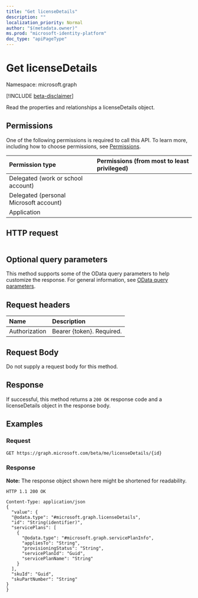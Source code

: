 ```yaml
---
title: "Get licenseDetails"
description: ""
localization_priority: Normal
author: "$(metadata.owner)"
ms.prod: "microsoft-identity-platform"
doc_type: "apiPageType"
---
```


# Get licenseDetails

Namespace: microsoft.graph

[!INCLUDE [beta-disclaimer](../../includes/beta-disclaimer.md)]

Read the properties and relationships a licenseDetails object.

## Permissions

One of the following permissions is required to call this API. To learn more, including how to choose permissions, see [Permissions](/graph/permissions-reference).

| Permission type                        | Permissions (from most to least privileged) |
| :------------------------------------- | :------------------------------------------ |
| Delegated (work or school account)     |                                             |
| Delegated (personal Microsoft account) |                                             |
| Application                            |                                             |

## HTTP request

<!-- {
  "blockType": "ignored"
}
-->

```http

```

## Optional query parameters

This method supports some of the OData query parameters to help customize the response. For general information, see [OData query parameters](/graph/query-parameters).

## Request headers

| Name          | Description               |
| :------------ | :------------------------ |
| Authorization | Bearer {token}. Required. |

## Request Body

<!-- Actions and Functions -->

<!-- CRUD Methods -->

Do not supply a request body for this method.

## Response

If successful, this method returns a `200 OK` response code and a licenseDetails object in the response body.

## Examples

### Request

<!-- {
  "blockType": "request",
  "name": "get_licensedetails"
}
-->

```http
GET https://graph.microsoft.com/beta/me/licenseDetails/{id}

```

### Response

**Note:** The response object shown here might be shortened for readability.

<!-- {
  "blockType": "response",
  "truncated": true,
  "@odata.type": "Microsoft.DirectoryServices.licenseDetails"
}
-->

```http
HTTP 1.1 200 OK

Content-Type: application/json
{
  "value": {
  "@odata.type": "#microsoft.graph.licenseDetails",
  "id": "String(identifier)",
  "servicePlans": [
    {
      "@odata.type": "#microsoft.graph.servicePlanInfo",
      "appliesTo": "String",
      "provisioningStatus": "String",
      "servicePlanId": "Guid",
      "servicePlanName": "String"
    }
  ],
  "skuId": "Guid",
  "skuPartNumber": "String"
}
}

```
